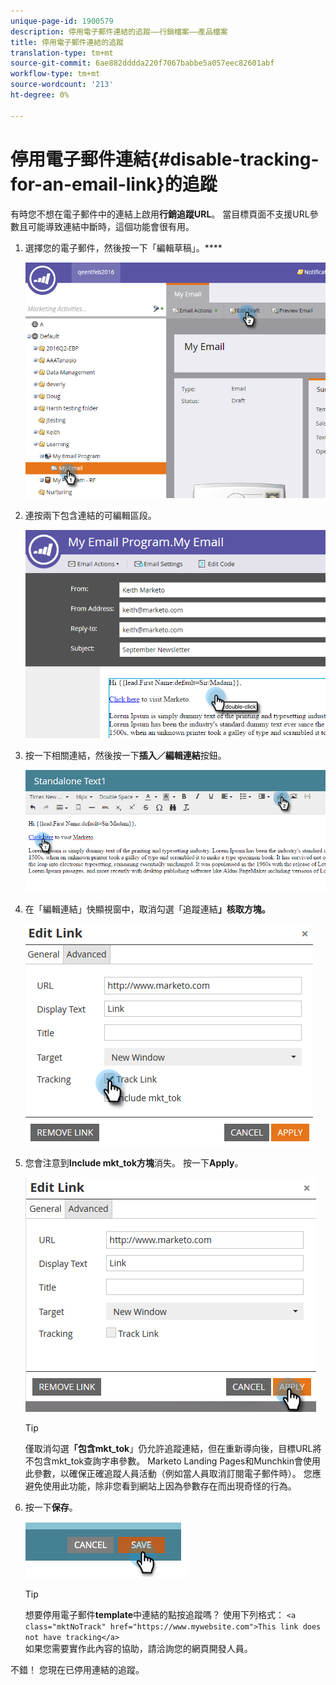 ```yaml
---
unique-page-id: 1900579
description: 停用電子郵件連結的追蹤——行銷檔案——產品檔案
title: 停用電子郵件連結的追蹤
translation-type: tm+mt
source-git-commit: 6ae882dddda220f7067babbe5a057eec82601abf
workflow-type: tm+mt
source-wordcount: '213'
ht-degree: 0%

---
```



# 停用電子郵件連結{#disable-tracking-for-an-email-link}的追蹤

有時您不想在電子郵件中的連結上啟用&#x200B;**行銷追蹤URL**。 當目標頁面不支援URL參數且可能導致連結中斷時，這個功能會很有用。

1. 選擇您的電子郵件，然後按一下「編輯草稿」。****

   ![](assets/one-7.png)

1. 連按兩下包含連結的可編輯區段。

   ![](assets/two-6.png)

1. 按一下相關連結，然後按一下&#x200B;**插入／編輯連結**&#x200B;按鈕。

   ![](assets/three-6.png)

1. 在「編輯連結」快顯視窗中，取消勾選「追蹤連結&#x200B;**」核取方塊。**

   ![](assets/four-4.png)

1. 您會注意到&#x200B;**Include mkt_tok方塊**&#x200B;消失。 按一下&#x200B;**Apply**。

   ![](assets/five-3.png)

   >[!TIP]
   >
   >僅取消勾選&#x200B;**「包含mkt_tok**」仍允許追蹤連結，但在重新導向後，目標URL將不包含mkt_tok查詢字串參數。 Marketo Landing Pages和Munchkin會使用此參數，以確保正確追蹤人員活動（例如當人員取消訂閱電子郵件時）。 您應避免使用此功能，除非您看到網站上因為參數存在而出現奇怪的行為。

1. 按一下&#x200B;**保存**。

   ![](assets/image2014-9-17-22-3a25-3a20.png)

   >[!TIP]
   >
   >想要停用電子郵件&#x200B;**template**中連結的點按追蹤嗎？ 使用下列格式：
   >`<a class="mktNoTrack" href="https://www.mywebsite.com">This link does not have tracking</a>`\
   >如果您需要實作此內容的協助，請洽詢您的網頁開發人員。

不錯！ 您現在已停用連結的追蹤。
